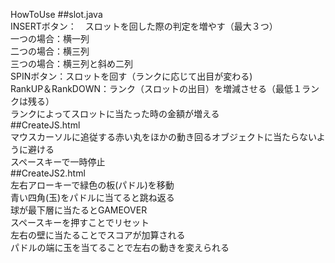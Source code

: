 ﻿HowToUse 
##slot.java  
INSERTボタン：　スロットを回した際の判定を増やす（最大３つ）  
一つの場合：横一列  
二つの場合：横三列  
三つの場合：横三列と斜め二列  
SPINボタン：スロットを回す（ランクに応じて出目が変わる)  
RankUP＆RankDOWN：ランク（スロットの出目）を増減させる（最低１ランクは残る）  
ランクによってスロットに当たった時の金額が増える  
##CreateJS.html  
マウスカーソルに追従する赤い丸をほかの動き回るオブジェクトに当たらないように避ける  
スペースキーで一時停止  
##CreateJS2.html  
左右アローキーで緑色の板(パドル)を移動  
青い四角(玉)をパドルに当てると跳ね返る  
球が最下層に当たるとGAMEOVER  
スペースキーを押すことでリセット  
左右の壁に当たることでスコアが加算される  
パドルの端に玉を当てることで左右の動きを変えられる  
